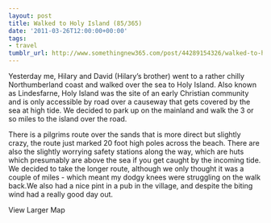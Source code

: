 ```yaml
---
layout: post
title: Walked to Holy Island (85/365)
date: '2011-03-26T12:00:00+00:00'
tags:
- travel
tumblr_url: http://www.somethingnew365.com/post/44289154326/walked-to-holy-island-85365
---
```

Yesterday me, Hilary and David (Hilary’s brother) went to a rather chilly Northumberland coast and walked over the sea to Holy Island.
Also known as Lindesfarne, Holy Island was the site of an early Christian community and is only accessible by road over a causeway that gets covered by the sea at high tide. We decided to park up on the mainland and walk the 3 or so miles to the island over the road.

There is a pilgrims route over the sands that is more direct but slightly crazy, the route just marked 20 foot high poles across the beach. There are also the slightly worrying safety stations along the way, which are huts which presumably are above the sea if you get caught by the incoming tide. We decided to take the longer route, although we only thought it was a couple of miles - which meant my dodgy knees were struggling on the walk back.We also had a nice pint in a pub in the village, and despite the biting wind had a really good day out.

View Larger Map




